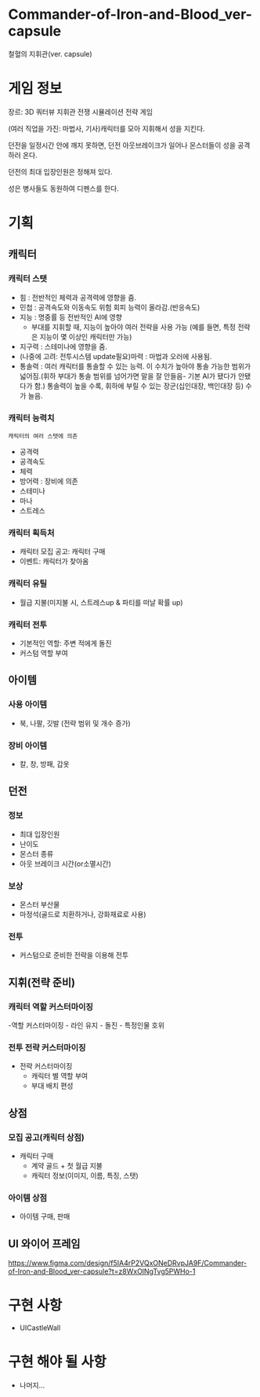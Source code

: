 # Commander-of-Iron-and-Blood_ver-capsule
 철혈의 지휘관(ver. capsule)

# 게임 정보
 
장르: 3D 쿼터뷰 지휘관 전쟁 시뮬레이션 전략 게임

(여러 직업을 가진: 마법사, 기사)캐릭터를 모아 지휘해서 성을 지킨다.

던전을 일정시간 안에 깨지 못하면, 던전 아웃브레이크가 일어나 몬스터들이 성을 공격하러 온다.

던전의 최대 입장인원은 정해져 있다.

성은 병사들도 동원하여 디펜스를 한다.

# 기획
## 캐릭터
### 캐릭터 스탯
- 힘 : 전반적인 체력과 공격력에 영향을 줌.
- 민첩 : 공격속도와 이동속도 위험 회피 능력이 올라감.(반응속도)
- 지능 : 명중률 등 전반적인 AI에 영향
	+ 부대를 지휘할 때, 지능이 높아야 여러 전략을 사용 가능
		(예를 들면, 특정 전략은 지능이 몇 이상인 캐릭터만 가능)
- 지구력 : 스테미나에 영향을 줌.
- (나중에 고려: 전투시스템 update필요)마력 : 마법과 오러에 사용됨.
- 통솔력 : 여러 캐릭터를 통솔할 수 있는 능력.
	이 수치가 높아야 통솔 가능한 범위가 넓어짐.(휘하 부대가 통솔 범위를 넘어가면 말을 잘 안들음- 기본 AI가 됐다가 안됐다가 함.)
	통솔력이 높을 수록, 휘하에 부릴 수 있는 장군(십인대장, 백인대장 등) 수가 늘음.

### 캐릭터 능력치
	캐릭터의 여러 스탯에 의존
- 공격력
- 공격속도
- 체력
- 방어력 : 장비에 의존
- 스테미나
- 마나
- 스트레스

### 캐릭터 획득처
- 캐릭터 모집 공고: 캐릭터 구매
- 이벤트: 캐릭터가 찾아옴

### 캐릭터 유틸
- 월급 지불(미지불 시, 스트레스up & 파티를 떠날 확률 up)

### 캐릭터 전투
- 기본적인 역할: 주변 적에게 돌진
- 커스텀 역할 부여

## 아이템
### 사용 아이템
- 북, 나팔, 깃발 (전략 범위 및 개수 증가)
### 장비 아이템
- 칼, 창, 방패, 갑옷

## 던전
### 정보
- 최대 입장인원
- 난이도
- 몬스터 종류
- 아웃 브레이크 시간(or소멸시간)

### 보상
- 몬스터 부산물
- 마정석(골드로 치환하거나, 강화재료로 사용)

### 전투
- 커스텀으로 준비한 전략을 이용해 전투

## 지휘(전략 준비)
### 캐릭터 역할 커스터마이징
-역할 커스터마이징
	- 라인 유지
	- 돌진
	- 특정인물 호위
### 전투 전략 커스터마이징
- 전략 커스터마이징
	- 캐릭터 별 역할 부여
	- 부대 배치 편성

## 상점
### 모집 공고(캐릭터 상점)
- 캐릭터 구매
	- 계약 골드 + 첫 월급 지불
	- 캐릭터 정보(이미지, 이름, 특징, 스탯)
### 아이템 상점
- 아이템 구매, 판매
## UI 와이어 프레임
  https://www.figma.com/design/f5IA4rP2VQxONeDRvpJA9F/Commander-of-Iron-and-Blood_ver-capsule?t=z8WxOlNgTvg5PWHo-1
  
# 구현 사항
- UICastleWall
# 구현 해야 될 사항
- 나머지...

